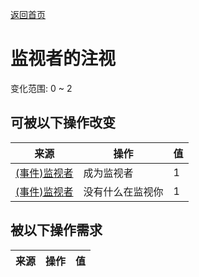 [返回首页](index.md)  
# 监视者的注视  
变化范围: 0 ~ 2  
## 可被以下操作改变  
来源  |  操作  |  值  
----  |  ----  |  ----  
[(事件)监视者](Event_WatchedExperience1gGod.md)  |  成为监视者  |  1  
[(事件)监视者](Event_WatchedExperience1gVoid.md)  |  没有什么在监视你  |  1  
## 被以下操作需求  
来源  |  操作  |  值  
----  |  ----  |  ----  
